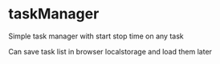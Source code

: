 # taskManager

Simple task manager with start stop time on any task

Can save task list in browser localstorage and load them later
